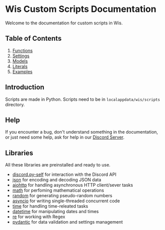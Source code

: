# Wis Custom Scripts Documentation

Welcome to the documentation for custom scripts in Wis.

## Table of Contents
1. [Functions](https://github.com/Wis-Selfbot/Wis-Docs/blob/main/functions.md)
2. [Settings](https://github.com/Wis-Selfbot/Wis-Docs/blob/main/settings.md)
3. [Models](https://github.com/Wis-Selfbot/Wis-Docs/blob/main/models.md)
4. [Literals](https://github.com/Wis-Selfbot/Wis-Docs/blob/main/literals.md)
5. [Examples](https://github.com/Wis-Selfbot/Wis-Docs/blob/main/examples.md)

## Introduction

Scripts are made in Python. Scripts need to be in `localappdata/wis/scripts` directory.

## Help
If you encounter a bug, don't understand something in the documentation, or just need some help, ask for help in our [Discord Server](https://discord.gg/enazVRKrJm).

## Libraries
All these libraries are preinstalled and ready to use.
* [discord.py-self](https://discordpy-self.readthedocs.io/en/latest/) for interaction with the Discord API
* [json](https://docs.python.org/3/library/json.html) for encoding and decoding JSON data
* [aiohttp](https://docs.aiohttp.org/en/stable/) for handling asynchronous HTTP client/sever tasks
* [math](https://docs.python.org/3/library/math.html) for perfoming mathematical operations
* [random](https://docs.python.org/3/library/random.html) for generating pseudo-random numbers
* [asyncio](https://docs.python.org/3/library/asyncio.html) for writing single-threaded concurrent code
* [time](https://docs.python.org/3/library/time.html) for handling time-releated tasks
* [datetime](https://docs.python.org/3/library/datetime.html) for manipulating dates and times
* [re](https://docs.python.org/3/library/re.html) for working with Regex
* [pydantic](https://docs.pydantic.dev/latest/) for data validation and settings management